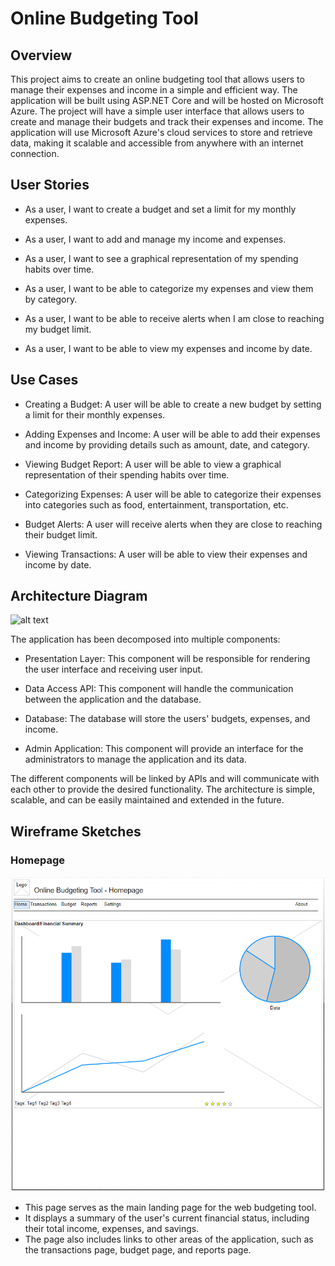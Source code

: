 # Online Budgeting Tool

## Overview

  This project aims to create an online budgeting tool that allows users to manage their expenses and income in a simple and efficient way. The application will be built using ASP.NET Core and will be hosted on Microsoft Azure. The project will have a simple user interface that allows users to create and manage their budgets and track their expenses and income. The application will use Microsoft Azure's cloud services to store and retrieve data, making it scalable and accessible from anywhere with an internet connection.

## User Stories

* As a user, I want to create a budget and set a limit for my monthly expenses.

* As a user, I want to add and manage my income and expenses.

* As a user, I want to see a graphical representation of my spending habits over time.

* As a user, I want to be able to categorize my expenses and view them by category.

* As a user, I want to be able to receive alerts when I am close to reaching my budget limit.

* As a user, I want to be able to view my expenses and income by date.

## Use Cases

* Creating a Budget: A user will be able to create a new budget by setting a limit for their monthly expenses.

* Adding Expenses and Income: A user will be able to add their expenses and income by providing details such as amount, date, and category.

* Viewing Budget Report: A user will be able to view a graphical representation of their spending habits over time.

* Categorizing Expenses: A user will be able to categorize their expenses into categories such as food, entertainment, transportation, etc.

* Budget Alerts: A user will receive alerts when they are close to reaching their budget limit.

* Viewing Transactions: A user will be able to view their expenses and income by date.

## Architecture Diagram

![alt text](https://github.com/dshaur/markdown-here/blob/main/Online_Budgeting_Tool_Architecture_Diagram.png "Architecture Diagram 1")

The application has been decomposed into multiple components:

* Presentation Layer: This component will be responsible for rendering the user interface and receiving user input.

* Data Access API: This component will handle the communication between the application and the database.

* Database: The database will store the users' budgets, expenses, and income.

* Admin Application: This component will provide an interface for the administrators to manage the application and its data.

The different components will be linked by APIs and will communicate with each other to provide the desired functionality. The architecture is simple, scalable, and can be easily maintained and extended in the future.

## Wireframe Sketches

### Homepage
![alt text](https://github.com/dshaur/OnlineBudgetingTool/blob/main/images/Wireframe1_Homepage.png "Wireframe 1 Homepage")

* This page serves as the main landing page for the web budgeting tool.
* It displays a summary of the user's current financial status, including their total income, expenses, and savings.
* The page also includes links to other areas of the application, such as the transactions page, budget page, and reports page.
